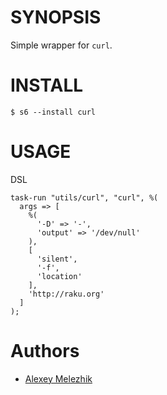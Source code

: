 # SYNOPSIS

Simple wrapper for `curl`.


# INSTALL

    $ s6 --install curl

# USAGE

DSL

    task-run "utils/curl", "curl", %(
      args => [
        %( 
          '-D' => '-',
          'output' => '/dev/null'
        ),
        [
          'silent',
          '-f',
          'location'
        ],
        'http://raku.org'
      ]
    );

# Authors

* [Alexey Melezhik](https://github.com/melezhik/)



